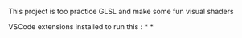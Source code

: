 This project is too practice GLSL and make some fun visual shaders

VSCode extensions installed to run this :
* 
* 
